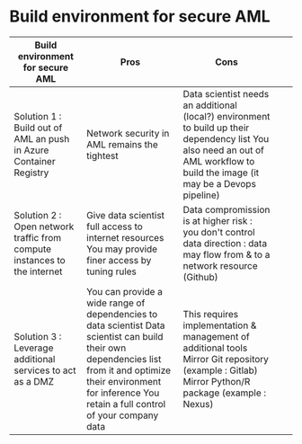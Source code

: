 # Build environment for secure AML

|     Build environment for secure AML                                               |     Pros                                                                                                                                                                                                                                                                                     |     Cons                                                                                                                                                                                                                       |   |   |
|------------------------------------------------------------------------------------|----------------------------------------------------------------------------------------------------------------------------------------------------------------------------------------------------------------------------------------------------------------------------------------------|--------------------------------------------------------------------------------------------------------------------------------------------------------------------------------------------------------------------------------|---|---|
|     Solution 1 : Build   out of AML an push in Azure Container Registry            |                Network security in AML         remains the tightest                                                                                                                                                                                                                          |                Data scientist needs an         additional (local?) environment to build up their dependency list       You also need an out of         AML workflow to build the image (it may be a Devops pipeline)           |   |   |
|     Solution 2 : Open   network traffic from compute instances to the internet     |                Give data scientist full         access to internet resources       You may provide finer         access by tuning rules                                                                                                                                                      |                Data compromission is at         higher risk : you don't control data direction : data may flow from & to  a network resource (Github)                                                                          |   |   |
|     Solution 3 :   Leverage additional services to act as a DMZ                    |                You can provide a wide         range of dependencies to data scientist       Data scientist can build         their own dependencies list from it and optimize their environment for         inference       You retain a full control         of your company data           |                This requires         implementation & management of additional tools              Mirror Git          repository  (example : Gitlab)        Mirror Python/R package          (example : Nexus)                 |   |   |
